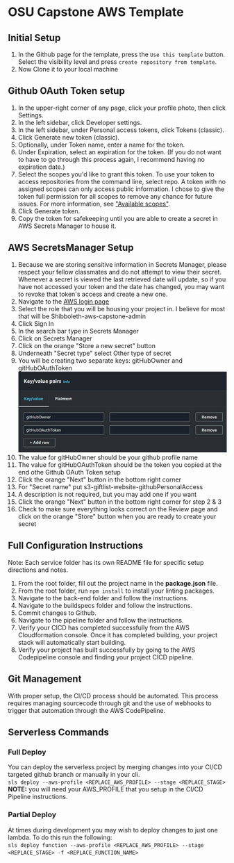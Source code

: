 # OSU Capstone AWS Template

## Initial Setup

1. In the Github page for the template, press the `Use this template` button. Select the visibility level and press `create repository from template`.
2. Now Clone it to your local machine

## Github OAuth Token setup

1. In the upper-right corner of any page, click your profile photo, then click Settings.
2. In the left sidebar, click  Developer settings.
3. In the left sidebar, under Personal access tokens, click Tokens (classic).
4. Click Generate new token (classic).
5. Optionally, under Token name, enter a name for the token.
6. Under Expiration, select an expiration for the token. (If you do not want to have to go through this process again, I recommend having no expiration date.)
7. Select the scopes you'd like to grant this token. To use your token to access repositories from the command line, select repo. A token with no assigned scopes can only access public information. I chose to give the token full permission for all scopes to remove any chance for future issues. For more information, see ["Available scopes"](https://docs.github.com/en/enterprise-server@3.4/apps/building-oauth-apps/scopes-for-oauth-apps#available-scopes).
8. Click Generate token.
9. Copy the token for safekeeping until you are able to create a secret in AWS Secrets Manager to house it. 

## AWS SecretsManager Setup

1. Because we are storing sensitive information in Secrets Manager, please respect your fellow classmates and do not attempt to view their secret. Whenever a secret is viewed the last retrieved date will update, so if you have not accessed your token and the date has changed, you may want to revoke that token's access and create a new one. 
2. Navigate to the [AWS login page](http://login.oregonstate.edu/apps/aws)
3. Select the role that you will be housing your project in. I believe for most that will be Shibboleth-aws-capstone-admin
4. Click Sign In
5. In the search bar type in Secrets Manager
6. Click on Secrets Manager
7. Click on the orange "Store a new secret" button
8. Underneath "Secret type" select Other type of secret
9. You will be creating two separate keys: gitHubOwner and gitHubOAuthToken
![SecretsManagerKeys.png](./readmeResources/SecretsManagerKeys.png)
10. The value for gitHubOwner should be your github profile name
11. The value for gitHubOAuthToken should be the token you copied at the end othe Github OAuth Token setup
12. Click the orange "Next" button in the bottom right corner
13. For "Secret name" put s3-giftlist-website-githubPersonalAccess
14. A description is not required, but you may add one if you want
15. Click the orange "Next" button in the bottom right corner for step 2 & 3
16. Check to make sure everything looks correct on the Review page and click on the orange "Store" button when you are ready to create your secret

## Full Configuration Instructions

Note: Each service folder has its own README file for specific setup directions and notes.  

1. From the root folder, fill out the project name in the **package.json** file. 
2. From the root folder, run `npm install` to install your linting packages.
3. Navigate to the back-end folder and follow the instructions.
4. Navigate to the buildspecs folder and follow the instructions.
5. Commit changes to Github.
6. Navigate to the pipeline folder and follow the instructions.
7. Verify your CICD has completed successfully from the AWS Cloudformation console.  Once it has completed building, your project stack will automatically start building.  
8. Verify your project has built successfully by going to the AWS Codepipeline console and finding your project CICD pipeline.

## Git Management

With proper setup, the CI/CD process should be automated. This process requires managing sourcecode through git and the use of webhooks to trigger that automation through the AWS CodePipeline. 

## Serverless Commands

### Full Deploy

You can deploy the serverless project by merging changes into your CI/CD targeted github branch or manually in your cli.<br>
`sls deploy --aws-profile <REPLACE_AWS_PROFILE> --stage <REPLACE_STAGE>`<br>
**NOTE:** you will need your AWS_PROFILE that you setup in the CI/CD Pipeline instructions.

### Partial Deploy

At times during development you may wish to deploy changes to just one lambda. To do this run the following:<br>
`sls deploy function --aws-profile <REPLACE_AWS_PROFILE> --stage <REPLACE_STAGE> -f <REPLACE_FUNCTION_NAME>`<br>